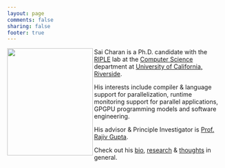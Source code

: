 ```yaml
---
layout: page
comments: false
sharing: false
footer: true
---
```


<img src="/images/sai.jpg" align="left" width="199" height="250" />

Sai Charan is a Ph.D. candidate with the [RIPLE](http://riple.cs.ucr.edu/) lab at the [Computer Science](http://www.cs.ucr.edu) department at [University of California, Riverside](http://www.ucr.edu).

His interests include compiler &amp; language support for parallelization, runtime monitoring support for parallel applications, GPGPU programming models and software engineering.

His advisor &amp; Principle Investigator is [Prof. Rajiv Gupta](http://www.cs.ucr.edu/~gupta).

Check out his <a rel="author" href="http://www.cs.ucr.edu/~scharan/about/">bio</a>, [research](http://www.cs.ucr.edu/~scharan/research) & [thoughts](http://www.cs.ucr.edu/~scharan/blog) in general.
